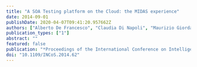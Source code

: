```yaml
---
title: "A SOA Testing platform on the Cloud: the MIDAS experience"
date: 2014-09-01
publishDate: 2020-04-07T09:41:20.957662Z
authors: ["Alberto De Francesco", "Claudia Di Napoli", "Maurizio Giordano", "Giuseppe Ottaviano", "Raffaele Perego abd Nicola Tonellotto"]
publication_types: ["1"]
abstract: ""
featured: false
publication: "*Proceedings of the International Conference on Intelligent Networking and Collaborative Systems (INCoS 2014)*"
doi: "10.1109/INCoS.2014.62"
---
```


